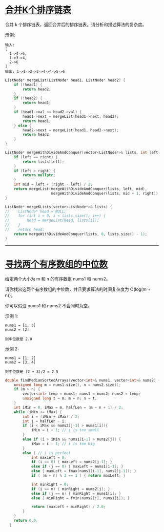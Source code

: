 # [合并K个排序链表](https://leetcode-cn.com/problems/merge-k-sorted-lists/)
合并 k 个排序链表，返回合并后的排序链表。请分析和描述算法的复杂度。

示例:
```
输入:
[
  1->4->5,
  1->3->4,
  2->6
]
输出: 1->1->2->3->4->4->5->6
```

```c++
ListNode* mergeList(ListNode* head1, ListNode* head2) {
    if (!head1) {
        return head2;
    }
    if (!head2) {
        return head1;
    }
    if (head1->val <= head2->val) {
        head1->next = mergeList(head1->next, head2);
        return head1;
    } else {
        head2->next = mergeList(head1, head2->next);
        return head2;
    }
}

ListNode* mergeWithDivideAndConquer(vector<ListNode*>& lists, int left, int right) {
    if (left == right) {
        return lists[left];
    }
    if (left > right) {
        return nullptr;
    }
    int mid = left + (right - left) / 2;
    return mergeList(mergeWithDivideAndConquer(lists, left, mid),
                     mergeWithDivideAndConquer(lists, mid + 1, right));
}

ListNode* mergeKLists(vector<ListNode*>& lists) {
//    ListNode* head = NULL;
//    for (int i = 0; i < lists.size(); i++) {
//        head = mergeList(head, lists[i]);
//    }
//    return head;
    return mergeWithDivideAndConquer(lists, 0, lists.size() - 1);
}
```
---
# [寻找两个有序数组的中位数](https://leetcode-cn.com/problems/median-of-two-sorted-arrays/)
给定两个大小为 m 和 n 的有序数组 nums1 和 nums2。

请你找出这两个有序数组的中位数，并且要求算法的时间复杂度为 O(log(m + n))。

你可以假设 nums1 和 nums2 不会同时为空。

示例 1:
```
nums1 = [1, 3]
nums2 = [2]

则中位数是 2.0
```
示例 2:
```
nums1 = [1, 2]
nums2 = [3, 4]

则中位数是 (2 + 3)/2 = 2.5
```
```c++
double findMedianSortedArrays(vector<int>& nums1, vector<int>& nums2) {
    unsigned long m = nums1.size(), n = nums2.size();
    if (m > n) {
        vector<int> temp = nums1; nums1 = nums2; nums2 = temp;
        unsigned long t = m; m = n; n = t;
    }
    int iMin = 0, iMax = m, halfLen = (m + n + 1) / 2;
    while (iMin <= iMax) {
        int i = (iMin + iMax) / 2;
        int j = halfLen - i;
        if (i < iMax && nums2[j-1] > nums1[i]){
            iMin = i + 1; // i is too small
        }
        else if (i > iMin && nums1[i-1] > nums2[j]) {
            iMax = i - 1; // i is too big
        }
        else { // i is perfect
            int maxLeft = 0;
            if (i == 0) { maxLeft = nums2[j-1]; }
            else if (j == 0) { maxLeft = nums1[i-1]; }
            else { maxLeft = fmax(nums1[i-1], nums2[j-1]); }
            if ( (m + n) % 2 == 1 ) { return maxLeft; }

            int minRight = 0;
            if (i == m) { minRight = nums2[j]; }
            else if (j == n) { minRight = nums1[i]; }
            else { minRight = fmin(nums2[j], nums1[i]); }

            return (maxLeft + minRight) / 2.0;
        }
    }
    return 0.0;
  }
  ```

































































